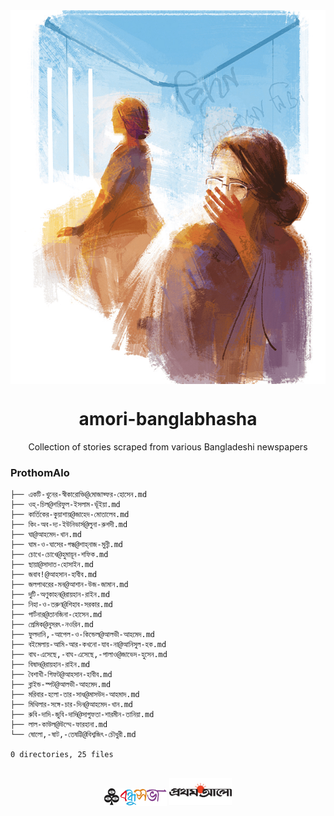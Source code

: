 <div align=center >

  <img align=center src=https://github.com/deep5050/amori-banglabhasha/raw/main/stories/images/prothomalo/%E0%A6%AA%E0%A7%8D%E0%A6%B0%E0%A7%87%E0%A6%AE%E0%A6%BF%E0%A6%95%40%E0%A6%A8%E0%A7%81%E0%A6%B8%E0%A6%B0%E0%A7%8E-%E0%A6%A8%E0%A6%93%E0%A6%B0%E0%A6%BF%E0%A6%A8.jpg >
  <h1 align=center> amori-banglabhasha </h1>
  <p align=center > Collection of stories scraped from various Bangladeshi newspapers </p>
  </div>

### ProthomAlo

```shell
├── একটি-খুনের-স্বীকারোক্তি@মোজাফ্ফর-হোসেন.md
├── ওহ্​-চিল@শরিফুল-ইসলাম-ভূঁইয়া.md
├── কার্তিকের-কুয়াশায়@জাহেদ-মোতালেব.md
├── কিং-অব-দ্য-ইউনিভার্স@লুনা-রুশদী.md
├── ঘা@আহমেদ-খান.md
├── ঘাম-ও-ঘাসের-গন্ধ@শাহ্‌নাজ-মুন্নী.md
├── চোখে-চোখে@হুমায়ূন-শফিক.md
├── ছায়া@সাদাত-হোসাইন.md
├── জবাব!@আহসান-হাবীব.md
├── জলপাথরের-মন@আশান-উজ-জামান.md
├── দুটি-অণুকাহন@রায়হান-রাইন.md
├── নিহা-ও-তরুণ@শিহাব-সরকার.md
├── পার্টনার@তানজিনা-হোসেন.md
├── প্রেমিক@নুসরৎ-নওরিন.md
├── ফুলদানি,-আপেল-ও-কিন্ডেল@আলভী-আহমেদ.md
├── বইমেলায়-আমি-আর-কখনো-যাব-না@আনিসুল-হক.md
├── বাঘ-এসেছে,-বাঘ-এসেছে,-পালাও@জাভেদ-হুসেন.md
├── বিষাদ@রায়হান-রাইন.md
├── বৈশাখী-গিফট@আহসান-হাবীব.md
├── ব্লাইন্ড-স্পট@আলভী-আহমেদ.md
├── মরিবার-হলো-তার-সাধ@মাসউদ-আহমাদ.md
├── মিথিলার-সঙ্গে-চার-দিন@আহমেদ-খান.md
├── রুবি-দাদি-জুবি-দাদি@সাগুফতা-শারমীন-তানিয়া.md
├── লাল-কাউল@উম্মে-ফারহানা.md
└── ষোলো,-ষাট,-তেষট্টি@বিশ্বজিৎ-চৌধুরী.md

0 directories, 25 files


```




</div align=center>
<p align=center> <img src=public/bondhushava.jpg width=100px> <img src=public/prothomalo.jpg width=100px></p>
</div>
